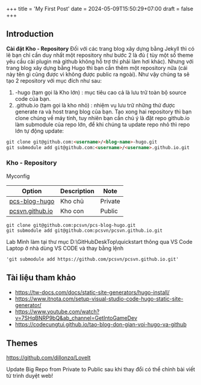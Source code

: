 +++
title = 'My First Post'
date = 2024-05-09T15:50:29+07:00
draft = false
+++
## Introduction

**Cài đặt Kho - Repository**
Đối với các trang blog xây dựng bằng Jekyll thì có lẽ bạn chỉ cần duy nhất một repository như bước 2 là đủ ( tùy một số theme yêu cầu cài plugin mà github không hỗ trợ thì phải làm hơi khác). Nhưng với trang blog xây dựng bằng Hugo thì bạn cần thêm một repository nữa (cái này tên gì cũng được vì không được public ra ngoài). Như vậy chúng ta sẽ tạo 2 repository với mục đích như sau:


1. <blog-name>-hugo (tạm gọi là Kho lớn) : mục tiêu cao cả là lưu trữ toàn bộ source code của bạn. 
2. <github username>.github.io (tạm gọi là kho nhỏ) : nhiệm vụ lưu trữ những thứ được generate ra và host trang blog của bạn. Tạo xong hai repository thì bạn clone chúng về máy tính, tuy nhiên bạn cần chú ý là đặt repo github.io làm submodule của repo lớn, để khi chúng ta update repo nhỏ thì repo lớn tự động update:
``` Markdown
git clone git@github.com:<username>/<blog-name>-hugo.git
git submodule add git@github.com:<username>/<username>.github.io.git
```
### Kho - Repository

Myconfig

| Option | Description | Note |
| ------ | ----------- | ---- |
| [pcs-blog-hugo](https://github.com/pcsvn/pcs-blog-hugo) | Kho chủ |Private |
| [pcsvn.github.io](https://github.com/pcsvn/pcsvn.github.io) | Kho con | Public |

```
git clone git@github.com:pcsvn/pcs-blog-hugo.git
git submodule add git@github.com:pcsvn/pcsvn.github.io.git
```
Lab Mình làm tại thư mục D:\GitHubDeskTop\quickstart thông qua VS Code
Laptop ở nhà dùng VS CODE và thay bằng lệnh 
```
'git submodule add https://github.com/pcsvn/pcsvn.github.io.git'
```
## Tài liệu tham khảo
* https://tw-docs.com/docs/static-site-generators/hugo-install/
* https://www.itnota.com/setup-visual-studio-code-hugo-static-site-generator/
* https://www.youtube.com/watch?v=7SHqBNRP9bQ&ab_channel=GetIntoGameDev
* https://codecungtui.github.io/tao-blog-don-gian-voi-hugo-va-github
## Themes 
https://github.com/dillonzq/LoveIt

Update Big Repo from Private to Public
sau khi thay đổi có thể chỉnh bài viết từ trình duyệt web!